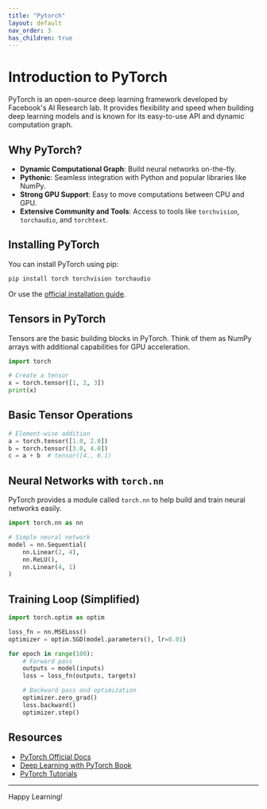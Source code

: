 ```yaml
---
title: "Pytorch"
layout: default
nav_order: 3
has_children: true
---
```


# Introduction to PyTorch

PyTorch is an open-source deep learning framework developed by Facebook's AI Research lab. It provides flexibility and speed when building deep learning models and is known for its easy-to-use API and dynamic computation graph.

## Why PyTorch?

- **Dynamic Computational Graph**: Build neural networks on-the-fly.
- **Pythonic**: Seamless integration with Python and popular libraries like NumPy.
- **Strong GPU Support**: Easy to move computations between CPU and GPU.
- **Extensive Community and Tools**: Access to tools like `torchvision`, `torchaudio`, and `torchtext`.

## Installing PyTorch

You can install PyTorch using pip:

```bash
pip install torch torchvision torchaudio
```

Or use the [official installation guide](https://pytorch.org/get-started/locally/).

## Tensors in PyTorch

Tensors are the basic building blocks in PyTorch. Think of them as NumPy arrays with additional capabilities for GPU acceleration.

```python
import torch

# Create a tensor
x = torch.tensor([1, 2, 3])
print(x)
```

## Basic Tensor Operations

```python
# Element-wise addition
a = torch.tensor([1.0, 2.0])
b = torch.tensor([3.0, 4.0])
c = a + b  # tensor([4., 6.])
```

## Neural Networks with `torch.nn`

PyTorch provides a module called `torch.nn` to help build and train neural networks easily.

```python
import torch.nn as nn

# Simple neural network
model = nn.Sequential(
    nn.Linear(2, 4),
    nn.ReLU(),
    nn.Linear(4, 1)
)
```

## Training Loop (Simplified)

```python
import torch.optim as optim

loss_fn = nn.MSELoss()
optimizer = optim.SGD(model.parameters(), lr=0.01)

for epoch in range(100):
    # Forward pass
    outputs = model(inputs)
    loss = loss_fn(outputs, targets)

    # Backward pass and optimization
    optimizer.zero_grad()
    loss.backward()
    optimizer.step()
```

## Resources

- [PyTorch Official Docs](https://pytorch.org/docs/)
- [Deep Learning with PyTorch Book](https://pytorch.org/deep-learning-with-pytorch)
- [PyTorch Tutorials](https://pytorch.org/tutorials/)

---

Happy Learning!
